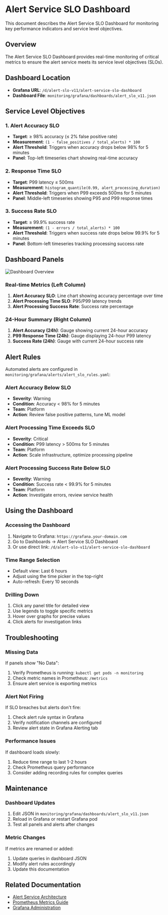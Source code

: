 # Alert Service SLO Dashboard

This document describes the Alert Service SLO Dashboard for monitoring key performance indicators and service level objectives.

## Overview

The Alert Service SLO Dashboard provides real-time monitoring of critical metrics to ensure the alert service meets its service level objectives (SLOs).

## Dashboard Location

- **Grafana URL**: `/d/alert-slo-v11/alert-service-slo-dashboard`
- **Dashboard File**: `monitoring/grafana/dashboards/alert_slo_v11.json`

## Service Level Objectives

### 1. Alert Accuracy SLO
- **Target**: ≥ 98% accuracy (≤ 2% false positive rate)
- **Measurement**: `(1 - false_positives / total_alerts) * 100`
- **Alert Threshold**: Triggers when accuracy drops below 98% for 5 minutes
- **Panel**: Top-left timeseries chart showing real-time accuracy

### 2. Response Time SLO
- **Target**: P99 latency ≤ 500ms
- **Measurement**: `histogram_quantile(0.99, alert_processing_duration)`
- **Alert Threshold**: Triggers when P99 exceeds 500ms for 5 minutes
- **Panel**: Middle-left timeseries showing P95 and P99 response times

### 3. Success Rate SLO
- **Target**: ≥ 99.9% success rate
- **Measurement**: `(1 - errors / total_alerts) * 100`
- **Alert Threshold**: Triggers when success rate drops below 99.9% for 5 minutes
- **Panel**: Bottom-left timeseries tracking processing success rate

## Dashboard Panels

![Dashboard Overview](/docs/images/slo-dashboard-overview.png)

### Real-time Metrics (Left Column)
1. **Alert Accuracy SLO**: Line chart showing accuracy percentage over time
2. **Alert Processing Time SLO**: P95/P99 latency trends
3. **Alert Processing Success Rate**: Success rate percentage

### 24-Hour Summary (Right Column)
1. **Alert Accuracy (24h)**: Gauge showing current 24-hour accuracy
2. **P99 Response Time (24h)**: Gauge displaying 24-hour P99 latency
3. **Success Rate (24h)**: Gauge with current 24-hour success rate

## Alert Rules

Automated alerts are configured in `monitoring/grafana/alerts/alert_slo_rules.yaml`:

### Alert Accuracy Below SLO
- **Severity**: Warning
- **Condition**: Accuracy < 98% for 5 minutes
- **Team**: Platform
- **Action**: Review false positive patterns, tune ML model

### Alert Processing Time Exceeds SLO
- **Severity**: Critical
- **Condition**: P99 latency > 500ms for 5 minutes
- **Team**: Platform
- **Action**: Scale infrastructure, optimize processing pipeline

### Alert Processing Success Rate Below SLO
- **Severity**: Warning
- **Condition**: Success rate < 99.9% for 5 minutes
- **Team**: Platform
- **Action**: Investigate errors, review service health

## Using the Dashboard

### Accessing the Dashboard
1. Navigate to Grafana: `https://grafana.your-domain.com`
2. Go to Dashboards → Alert Service SLO Dashboard
3. Or use direct link: `/d/alert-slo-v11/alert-service-slo-dashboard`

### Time Range Selection
- Default view: Last 6 hours
- Adjust using the time picker in the top-right
- Auto-refresh: Every 10 seconds

### Drilling Down
1. Click any panel title for detailed view
2. Use legends to toggle specific metrics
3. Hover over graphs for precise values
4. Click alerts for investigation links

## Troubleshooting

### Missing Data
If panels show "No Data":
1. Verify Prometheus is running: `kubectl get pods -n monitoring`
2. Check metric names in Prometheus: `/metrics`
3. Ensure alert service is exporting metrics

### Alert Not Firing
If SLO breaches but alerts don't fire:
1. Check alert rule syntax in Grafana
2. Verify notification channels are configured
3. Review alert state in Grafana Alerting tab

### Performance Issues
If dashboard loads slowly:
1. Reduce time range to last 1-2 hours
2. Check Prometheus query performance
3. Consider adding recording rules for complex queries

## Maintenance

### Dashboard Updates
1. Edit JSON in `monitoring/grafana/dashboards/alert_slo_v11.json`
2. Reload in Grafana or restart Grafana pod
3. Test all panels and alerts after changes

### Metric Changes
If metrics are renamed or added:
1. Update queries in dashboard JSON
2. Modify alert rules accordingly
3. Update this documentation

## Related Documentation

- [Alert Service Architecture](/docs/alerts/architecture.md)
- [Prometheus Metrics Guide](/docs/monitoring/prometheus.md)
- [Grafana Administration](/docs/monitoring/grafana-admin.md)
